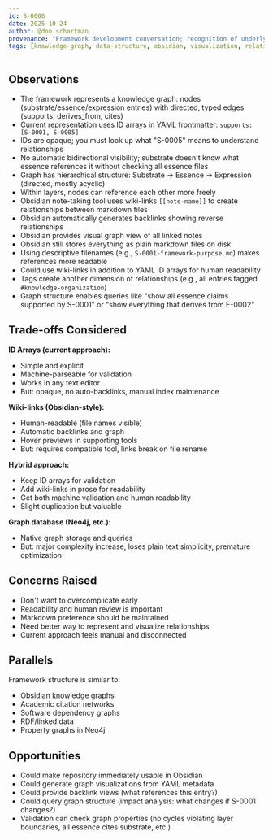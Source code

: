 ```yaml
---
id: S-0006
date: 2025-10-24
author: @don.schartman
provenance: "Framework development conversation; recognition of underlying graph structure"
tags: [knowledge-graph, data-structure, obsidian, visualization, relationships]
---
```


## Observations

- The framework represents a knowledge graph: nodes (substrate/essence/expression entries) with directed, typed edges (supports, derives_from, cites)
- Current representation uses ID arrays in YAML frontmatter: `supports: [S-0001, S-0005]`
- IDs are opaque; you must look up what "S-0005" means to understand relationships
- No automatic bidirectional visibility; substrate doesn't know what essence references it without checking all essence files
- Graph has hierarchical structure: Substrate → Essence → Expression (directed, mostly acyclic)
- Within layers, nodes can reference each other more freely
- Obsidian note-taking tool uses wiki-links `[[note-name]]` to create relationships between markdown files
- Obsidian automatically generates backlinks showing reverse relationships
- Obsidian provides visual graph view of all linked notes
- Obsidian still stores everything as plain markdown files on disk
- Using descriptive filenames (e.g., `S-0001-framework-purpose.md`) makes references more readable
- Could use wiki-links in addition to YAML ID arrays for human readability
- Tags create another dimension of relationships (e.g., all entries tagged `#knowledge-organization`)
- Graph structure enables queries like "show all essence claims supported by S-0001" or "show everything that derives from E-0002"

## Trade-offs Considered

**ID Arrays (current approach):**
- Simple and explicit
- Machine-parseable for validation
- Works in any text editor
- But: opaque, no auto-backlinks, manual index maintenance

**Wiki-links (Obsidian-style):**
- Human-readable (file names visible)
- Automatic backlinks and graph
- Hover previews in supporting tools
- But: requires compatible tool, links break on file rename

**Hybrid approach:**
- Keep ID arrays for validation
- Add wiki-links in prose for readability
- Get both machine validation and human readability
- Slight duplication but valuable

**Graph database (Neo4j, etc.):**
- Native graph storage and queries
- But: major complexity increase, loses plain text simplicity, premature optimization

## Concerns Raised

- Don't want to overcomplicate early
- Readability and human review is important
- Markdown preference should be maintained
- Need better way to represent and visualize relationships
- Current approach feels manual and disconnected

## Parallels

Framework structure is similar to:
- Obsidian knowledge graphs
- Academic citation networks
- Software dependency graphs
- RDF/linked data
- Property graphs in Neo4j

## Opportunities

- Could make repository immediately usable in Obsidian
- Could generate graph visualizations from YAML metadata
- Could provide backlink views (what references this entry?)
- Could query graph structure (impact analysis: what changes if S-0001 changes?)
- Validation can check graph properties (no cycles violating layer boundaries, all essence cites substrate, etc.)
